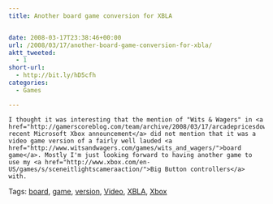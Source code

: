```yaml
---
title: Another board game conversion for XBLA


date: 2008-03-17T23:38:46+00:00
url: /2008/03/17/another-board-game-conversion-for-xbla/
aktt_tweeted:
  - 1
short-url:
  - http://bit.ly/hD5cfh
categories:
  - Games

---
```

<div class='microid-mailto+http:sha1:f86b7b020e26260b683eca088cfbd20c48cd8092'>
  
    I thought it was interesting that the mention of "Wits & Wagers" in <a href="http://gamerscoreblog.com/team/archive/2008/03/17/arcadepricesdownandtocome.aspx">a recent Microsoft Xbox announcement</a> did not mention that it was a video game version of a fairly well lauded <a href="http://www.witsandwagers.com/games/wits_and_wagers/">board game</a>. Mostly I'm just looking forward to having another game to use my <a href="http://www.xbox.com/en-US/games/s/sceneitlightscameraaction/">Big Button controllers</a> with.
  
</div>

<div class="st-post-tags">
  Tags: <a href="http://www.cavort.org/tag/board/" title="board" rel="tag">board</a>, <a href="http://www.cavort.org/tag/game/" title="game" rel="tag">game</a>, <a href="http://www.cavort.org/tag/version/" title="version" rel="tag">version</a>, <a href="http://www.cavort.org/tag/video/" title="Video" rel="tag">Video</a>, <a href="http://www.cavort.org/tag/xbla/" title="XBLA" rel="tag">XBLA</a>, <a href="http://www.cavort.org/tag/xbox/" title="Xbox" rel="tag">Xbox</a><br />
</div>